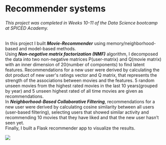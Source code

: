# Recommender systems
###### This project was completed in Weeks 10-11 of the Data Science bootcamp at SPICED Academy.
In this project I built ***Movie-Recommender***  using memory/neighborhood-based and model-based methods. <br>
Using ***Non-negative matrix factorization (NMF)*** algorithm,  I decomposed the data into two non-negative matrices P(user-matrix) and Q(movie matrix) with an inner dimension of 20(number of components) to find latent features. Recommendations for a new user were derived by calculating the dot product of new user's ratings vector and Q matrix, that represents the strength of the associations between movies and the features. 5 random unseen movies from the highest rated movies in the last 10 years(grouped by year) and 5 unseen highest rated of all time  movies are given as recommendations.<br/> In ***Neighborhood-Based Collaborative Filtering***, recommendations for a new user were derived by calculating cosine similarity between all users (user-based filtering), selecting users that showed similar activity and recommending 10 movies that they have liked and that the new user hasn’t seen yet. <br/>
Finally, I built a Flask recommender app to visualize the results.

![](film.gif)
